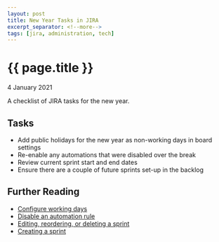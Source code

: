 ```yaml
---
layout: post
title: New Year Tasks in JIRA
excerpt_separator: <!--more-->
tags: [jira, administration, tech]
---
```


{{ page.title }}
================

<p class="meta">4 January 2021</p>

A checklist of JIRA tasks for the new year.
<!--more-->

## Tasks
- Add public holidays for the new year as non-working days in board settings
- Re-enable any automations that were disabled over the break
- Review current sprint start and end dates
- Ensure there are a couple of future sprints set-up in the backlog

## Further Reading
- [Configure working days](https://support.atlassian.com/jira-software-cloud/docs/configure-working-days/)
- [Disable an automation rule](https://support.atlassian.com/jira-service-management-cloud/docs/disable-an-automation-rule/)
- [Editing, reordering, or deleting a sprint](https://support.atlassian.com/jira-software-cloud/docs/plan-a-sprint/#Starting-a-sprint)
- [Creating a sprint](https://support.atlassian.com/jira-software-cloud/docs/plan-a-sprint/#Creating-a-sprint)
